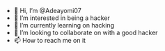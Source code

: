- 👋 Hi, I’m @Adeayomi07
- 👀 I’m interested in being a hacker
- 🌱 I’m currently learning on hacking
- 💞️ I’m looking to collaborate on with a good hacker
- 📫 How to reach me on it 

<!---
Adeayomi07/Adeayomi07 is a ✨ special ✨ repository because its `README.md` (this file) appears on your GitHub profile.
You can click the Preview link to take a look at your changes.
--->
